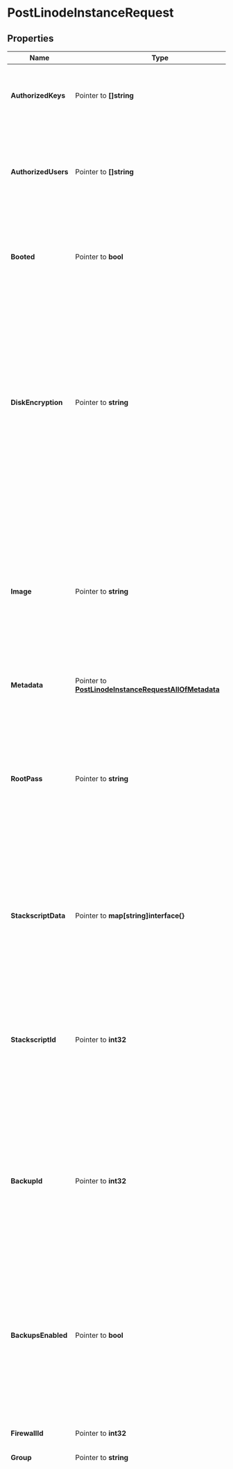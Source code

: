 # PostLinodeInstanceRequest

## Properties

Name | Type | Description | Notes
------------ | ------------- | ------------- | -------------
**AuthorizedKeys** | Pointer to **[]string** | A list of public SSH keys that will be automatically appended to the root user&#39;s &#x60;~/.ssh/authorized_keys&#x60; file when deploying from an Image. | [optional] 
**AuthorizedUsers** | Pointer to **[]string** | A list of usernames. If the usernames have associated SSH keys, the keys will be appended to the root users &#x60;~/.ssh/authorized_keys&#x60; file automatically when deploying from an Image. | [optional] 
**Booted** | Pointer to **bool** | This field defaults to &#x60;true&#x60; if the Linode is created with an Image or from a Backup. If it is deployed from an Image or a Backup and you wish it to remain &#x60;offline&#x60; after deployment, set this to &#x60;false&#x60;. | [optional] [default to true]
**DiskEncryption** | Pointer to **string** | Local disk encryption ensures that your data stored on Linodes is secured. Disk encryption protects against unauthorized data access by keeping the data encrypted if the disk is ever removed from the data center, decommissioned, or disposed of. The platform manages the encryption and decryption for you.  By default, encryption is &#x60;enabled&#x60; on all Linodes. If you opted out of encryption or if the Linode was created prior to local disk encryption support, you can encrypt your data using [Rebuild](https://techdocs.akamai.com/linode-api/reference/post-rebuild-linode-instance). | [optional] 
**Image** | Pointer to **string** | An Image ID to deploy the Linode Disk from.  Run the [List images](https://techdocs.akamai.com/linode-api/reference/get-images) operation with authentication to view all available Images. Official Linode Images start with &#x60;linode/&#x60;, while your Account&#39;s Images start with &#x60;private/&#x60;. Creating a disk from a Private Image requires &#x60;read_only&#x60; or &#x60;read_write&#x60; permissions for that Image. Run the [Update a user&#39;s grants](https://techdocs.akamai.com/linode-api/reference/put-user-grants) operation to adjust permissions for an Account Image. | [optional] 
**Metadata** | Pointer to [**PostLinodeInstanceRequestAllOfMetadata**](PostLinodeInstanceRequestAllOfMetadata.md) |  | [optional] 
**RootPass** | Pointer to **string** | This sets the root user&#39;s password on a newly created Linode Disk when deploying from an Image.  - __Required__ when creating a Linode Disk from an Image, including when using a StackScript.  - Must meet a password strength score requirement that is calculated internally by the API. If the strength requirement is not met, you will receive a &#x60;Password does not meet strength requirement&#x60; error. | [optional] 
**StackscriptData** | Pointer to **map[string]interface{}** | This field is required only if the StackScript being deployed requires input data from the User for successful completion. See [User Defined Fields (UDFs)](https://www.linode.com/docs/products/tools/stackscripts/guides/write-a-custom-script/#declare-user-defined-fields-udfs) for more details.  This field is required to be valid JSON.  Total length cannot exceed 65,535 characters. | [optional] 
**StackscriptId** | Pointer to **int32** | A StackScript ID that will cause the referenced StackScript to be run during deployment of this Linode. A compatible &#x60;image&#x60; is required to use a StackScript. To get a list of available StackScript and their permitted Images, run [List StackScripts](https://techdocs.akamai.com/linode-api/reference/get-stack-scripts). This field cannot be used when deploying from a Backup or a Private Image. | [optional] 
**BackupId** | Pointer to **int32** | A Backup ID from another Linode&#39;s available backups. Your User must have &#x60;read_write&#x60; access to that Linode, the Backup must have a &#x60;status&#x60; of &#x60;successful&#x60;, and the Linode must be deployed to the same &#x60;region&#x60; as the Backup. Run [List backups](https://techdocs.akamai.com/linode-api/reference/get-backups) for a Linode&#39;s available backups.  This field and the &#x60;image&#x60; field are mutually exclusive. | [optional] 
**BackupsEnabled** | Pointer to **bool** | If this field is set to &#x60;true&#x60;, the created Linode will automatically be enrolled in the Linode Backup service. This will incur an additional charge. The cost for the Backup service is dependent on the Type of Linode deployed.  This option is always treated as &#x60;true&#x60; if the account-wide &#x60;backups_enabled&#x60; setting is &#x60;true&#x60;.  See [Get account settings](https://techdocs.akamai.com/linode-api/reference/get-account-settings) for more information.  Backup pricing is included in the response from [List types](https://techdocs.akamai.com/linode-api/reference/get-linode-types) | [optional] 
**FirewallId** | Pointer to **int32** | The &#x60;id&#x60; of the Firewall to attach this Linode to upon creation. | [optional] 
**Group** | Pointer to **string** | The group label for this Linode. | [optional] 
**Interfaces** | Pointer to [**[]PostLinodeInstanceRequestAllOfInterfacesInner**](PostLinodeInstanceRequestAllOfInterfacesInner.md) | An array of Network Interfaces to add to this Linode&#39;s Configuration Profile. At least one and up to three Interface objects can exist in this array. The position in the array determines which of the Linode&#39;s network Interfaces is configured:  - First [0]:  eth0 - Second [1]: eth1 - Third [2]:  eth2  When updating a Linode&#39;s Interfaces, _each Interface must be redefined_. An empty &#x60;interfaces&#x60; array results in a default &#x60;public&#x60; type Interface configuration only.  If no public Interface is configured, public IP addresses are still assigned to the Linode but will not be usable without manual configuration.  __Note__. Changes to Linode Interface configurations can be enabled by rebooting the Linode.  &#x60;vpc&#x60; details  See the [VPC documentation](https://www.linode.com/docs/products/networking/vpc/#technical-specifications) guide for its specifications and limitations.  &#x60;vlan&#x60; details  - Only Next Generation Network (NGN) data centers support VLANs. Run the [List regions](https://techdocs.akamai.com/linode-api/reference/get-regions) operation to view the capabilities of data center regions. If a VLAN is attached to your Linode and you attempt to migrate or clone it to a non-NGN data center, the migration or cloning will not initiate. If a Linode cannot be migrated or cloned because of an incompatibility, you will be prompted to select a different data center or contact support. - See the [VLANs Overview](https://www.linode.com/docs/products/networking/vlans/#technical-specifications) guide to view additional specifications and limitations. | [optional] 
**Label** | Pointer to **string** | Provides a name for the Linode. If not provided, the API generates one for it.  Linode labels have the following constraints:  - It needs to begin and end with an alphanumeric character. - It can only consist of alphanumeric characters, hyphens (&#x60;-&#x60;), underscores (&#x60;_&#x60;) or periods (&#x60;.&#x60;). - Cannot have two hyphens (&#x60;--&#x60;), underscores (&#x60;__&#x60;) or periods (&#x60;..&#x60;) in a row. | [optional] 
**PlacementGroup** | Pointer to [**PostLinodeInstanceRequestAllOfPlacementGroup**](PostLinodeInstanceRequestAllOfPlacementGroup.md) |  | [optional] 
**PrivateIp** | Pointer to **bool** | If true, the created Linode will have private networking enabled and assigned a private IPv4 address. | [optional] 
**Region** | **string** | The [region](https://techdocs.akamai.com/linode-api/reference/get-regions) where the Linode will be located. | 
**SwapSize** | Pointer to **int32** | When deploying from an Image, this field is optional, otherwise it is ignored. This is used to set the swap disk size for the newly created Linode. | [optional] [default to 512]
**Tags** | Pointer to **[]string** | Tags to help you organize your content. | [optional] 
**Type** | **string** | The [Linode type](https://techdocs.akamai.com/linode-api/reference/get-linode-types) of the Linode you are creating. | 

## Methods

### NewPostLinodeInstanceRequest

`func NewPostLinodeInstanceRequest(region string, type_ string, ) *PostLinodeInstanceRequest`

NewPostLinodeInstanceRequest instantiates a new PostLinodeInstanceRequest object
This constructor will assign default values to properties that have it defined,
and makes sure properties required by API are set, but the set of arguments
will change when the set of required properties is changed

### NewPostLinodeInstanceRequestWithDefaults

`func NewPostLinodeInstanceRequestWithDefaults() *PostLinodeInstanceRequest`

NewPostLinodeInstanceRequestWithDefaults instantiates a new PostLinodeInstanceRequest object
This constructor will only assign default values to properties that have it defined,
but it doesn't guarantee that properties required by API are set

### GetAuthorizedKeys

`func (o *PostLinodeInstanceRequest) GetAuthorizedKeys() []string`

GetAuthorizedKeys returns the AuthorizedKeys field if non-nil, zero value otherwise.

### GetAuthorizedKeysOk

`func (o *PostLinodeInstanceRequest) GetAuthorizedKeysOk() (*[]string, bool)`

GetAuthorizedKeysOk returns a tuple with the AuthorizedKeys field if it's non-nil, zero value otherwise
and a boolean to check if the value has been set.

### SetAuthorizedKeys

`func (o *PostLinodeInstanceRequest) SetAuthorizedKeys(v []string)`

SetAuthorizedKeys sets AuthorizedKeys field to given value.

### HasAuthorizedKeys

`func (o *PostLinodeInstanceRequest) HasAuthorizedKeys() bool`

HasAuthorizedKeys returns a boolean if a field has been set.

### GetAuthorizedUsers

`func (o *PostLinodeInstanceRequest) GetAuthorizedUsers() []string`

GetAuthorizedUsers returns the AuthorizedUsers field if non-nil, zero value otherwise.

### GetAuthorizedUsersOk

`func (o *PostLinodeInstanceRequest) GetAuthorizedUsersOk() (*[]string, bool)`

GetAuthorizedUsersOk returns a tuple with the AuthorizedUsers field if it's non-nil, zero value otherwise
and a boolean to check if the value has been set.

### SetAuthorizedUsers

`func (o *PostLinodeInstanceRequest) SetAuthorizedUsers(v []string)`

SetAuthorizedUsers sets AuthorizedUsers field to given value.

### HasAuthorizedUsers

`func (o *PostLinodeInstanceRequest) HasAuthorizedUsers() bool`

HasAuthorizedUsers returns a boolean if a field has been set.

### GetBooted

`func (o *PostLinodeInstanceRequest) GetBooted() bool`

GetBooted returns the Booted field if non-nil, zero value otherwise.

### GetBootedOk

`func (o *PostLinodeInstanceRequest) GetBootedOk() (*bool, bool)`

GetBootedOk returns a tuple with the Booted field if it's non-nil, zero value otherwise
and a boolean to check if the value has been set.

### SetBooted

`func (o *PostLinodeInstanceRequest) SetBooted(v bool)`

SetBooted sets Booted field to given value.

### HasBooted

`func (o *PostLinodeInstanceRequest) HasBooted() bool`

HasBooted returns a boolean if a field has been set.

### GetDiskEncryption

`func (o *PostLinodeInstanceRequest) GetDiskEncryption() string`

GetDiskEncryption returns the DiskEncryption field if non-nil, zero value otherwise.

### GetDiskEncryptionOk

`func (o *PostLinodeInstanceRequest) GetDiskEncryptionOk() (*string, bool)`

GetDiskEncryptionOk returns a tuple with the DiskEncryption field if it's non-nil, zero value otherwise
and a boolean to check if the value has been set.

### SetDiskEncryption

`func (o *PostLinodeInstanceRequest) SetDiskEncryption(v string)`

SetDiskEncryption sets DiskEncryption field to given value.

### HasDiskEncryption

`func (o *PostLinodeInstanceRequest) HasDiskEncryption() bool`

HasDiskEncryption returns a boolean if a field has been set.

### GetImage

`func (o *PostLinodeInstanceRequest) GetImage() string`

GetImage returns the Image field if non-nil, zero value otherwise.

### GetImageOk

`func (o *PostLinodeInstanceRequest) GetImageOk() (*string, bool)`

GetImageOk returns a tuple with the Image field if it's non-nil, zero value otherwise
and a boolean to check if the value has been set.

### SetImage

`func (o *PostLinodeInstanceRequest) SetImage(v string)`

SetImage sets Image field to given value.

### HasImage

`func (o *PostLinodeInstanceRequest) HasImage() bool`

HasImage returns a boolean if a field has been set.

### GetMetadata

`func (o *PostLinodeInstanceRequest) GetMetadata() PostLinodeInstanceRequestAllOfMetadata`

GetMetadata returns the Metadata field if non-nil, zero value otherwise.

### GetMetadataOk

`func (o *PostLinodeInstanceRequest) GetMetadataOk() (*PostLinodeInstanceRequestAllOfMetadata, bool)`

GetMetadataOk returns a tuple with the Metadata field if it's non-nil, zero value otherwise
and a boolean to check if the value has been set.

### SetMetadata

`func (o *PostLinodeInstanceRequest) SetMetadata(v PostLinodeInstanceRequestAllOfMetadata)`

SetMetadata sets Metadata field to given value.

### HasMetadata

`func (o *PostLinodeInstanceRequest) HasMetadata() bool`

HasMetadata returns a boolean if a field has been set.

### GetRootPass

`func (o *PostLinodeInstanceRequest) GetRootPass() string`

GetRootPass returns the RootPass field if non-nil, zero value otherwise.

### GetRootPassOk

`func (o *PostLinodeInstanceRequest) GetRootPassOk() (*string, bool)`

GetRootPassOk returns a tuple with the RootPass field if it's non-nil, zero value otherwise
and a boolean to check if the value has been set.

### SetRootPass

`func (o *PostLinodeInstanceRequest) SetRootPass(v string)`

SetRootPass sets RootPass field to given value.

### HasRootPass

`func (o *PostLinodeInstanceRequest) HasRootPass() bool`

HasRootPass returns a boolean if a field has been set.

### GetStackscriptData

`func (o *PostLinodeInstanceRequest) GetStackscriptData() map[string]interface{}`

GetStackscriptData returns the StackscriptData field if non-nil, zero value otherwise.

### GetStackscriptDataOk

`func (o *PostLinodeInstanceRequest) GetStackscriptDataOk() (*map[string]interface{}, bool)`

GetStackscriptDataOk returns a tuple with the StackscriptData field if it's non-nil, zero value otherwise
and a boolean to check if the value has been set.

### SetStackscriptData

`func (o *PostLinodeInstanceRequest) SetStackscriptData(v map[string]interface{})`

SetStackscriptData sets StackscriptData field to given value.

### HasStackscriptData

`func (o *PostLinodeInstanceRequest) HasStackscriptData() bool`

HasStackscriptData returns a boolean if a field has been set.

### GetStackscriptId

`func (o *PostLinodeInstanceRequest) GetStackscriptId() int32`

GetStackscriptId returns the StackscriptId field if non-nil, zero value otherwise.

### GetStackscriptIdOk

`func (o *PostLinodeInstanceRequest) GetStackscriptIdOk() (*int32, bool)`

GetStackscriptIdOk returns a tuple with the StackscriptId field if it's non-nil, zero value otherwise
and a boolean to check if the value has been set.

### SetStackscriptId

`func (o *PostLinodeInstanceRequest) SetStackscriptId(v int32)`

SetStackscriptId sets StackscriptId field to given value.

### HasStackscriptId

`func (o *PostLinodeInstanceRequest) HasStackscriptId() bool`

HasStackscriptId returns a boolean if a field has been set.

### GetBackupId

`func (o *PostLinodeInstanceRequest) GetBackupId() int32`

GetBackupId returns the BackupId field if non-nil, zero value otherwise.

### GetBackupIdOk

`func (o *PostLinodeInstanceRequest) GetBackupIdOk() (*int32, bool)`

GetBackupIdOk returns a tuple with the BackupId field if it's non-nil, zero value otherwise
and a boolean to check if the value has been set.

### SetBackupId

`func (o *PostLinodeInstanceRequest) SetBackupId(v int32)`

SetBackupId sets BackupId field to given value.

### HasBackupId

`func (o *PostLinodeInstanceRequest) HasBackupId() bool`

HasBackupId returns a boolean if a field has been set.

### GetBackupsEnabled

`func (o *PostLinodeInstanceRequest) GetBackupsEnabled() bool`

GetBackupsEnabled returns the BackupsEnabled field if non-nil, zero value otherwise.

### GetBackupsEnabledOk

`func (o *PostLinodeInstanceRequest) GetBackupsEnabledOk() (*bool, bool)`

GetBackupsEnabledOk returns a tuple with the BackupsEnabled field if it's non-nil, zero value otherwise
and a boolean to check if the value has been set.

### SetBackupsEnabled

`func (o *PostLinodeInstanceRequest) SetBackupsEnabled(v bool)`

SetBackupsEnabled sets BackupsEnabled field to given value.

### HasBackupsEnabled

`func (o *PostLinodeInstanceRequest) HasBackupsEnabled() bool`

HasBackupsEnabled returns a boolean if a field has been set.

### GetFirewallId

`func (o *PostLinodeInstanceRequest) GetFirewallId() int32`

GetFirewallId returns the FirewallId field if non-nil, zero value otherwise.

### GetFirewallIdOk

`func (o *PostLinodeInstanceRequest) GetFirewallIdOk() (*int32, bool)`

GetFirewallIdOk returns a tuple with the FirewallId field if it's non-nil, zero value otherwise
and a boolean to check if the value has been set.

### SetFirewallId

`func (o *PostLinodeInstanceRequest) SetFirewallId(v int32)`

SetFirewallId sets FirewallId field to given value.

### HasFirewallId

`func (o *PostLinodeInstanceRequest) HasFirewallId() bool`

HasFirewallId returns a boolean if a field has been set.

### GetGroup

`func (o *PostLinodeInstanceRequest) GetGroup() string`

GetGroup returns the Group field if non-nil, zero value otherwise.

### GetGroupOk

`func (o *PostLinodeInstanceRequest) GetGroupOk() (*string, bool)`

GetGroupOk returns a tuple with the Group field if it's non-nil, zero value otherwise
and a boolean to check if the value has been set.

### SetGroup

`func (o *PostLinodeInstanceRequest) SetGroup(v string)`

SetGroup sets Group field to given value.

### HasGroup

`func (o *PostLinodeInstanceRequest) HasGroup() bool`

HasGroup returns a boolean if a field has been set.

### GetInterfaces

`func (o *PostLinodeInstanceRequest) GetInterfaces() []PostLinodeInstanceRequestAllOfInterfacesInner`

GetInterfaces returns the Interfaces field if non-nil, zero value otherwise.

### GetInterfacesOk

`func (o *PostLinodeInstanceRequest) GetInterfacesOk() (*[]PostLinodeInstanceRequestAllOfInterfacesInner, bool)`

GetInterfacesOk returns a tuple with the Interfaces field if it's non-nil, zero value otherwise
and a boolean to check if the value has been set.

### SetInterfaces

`func (o *PostLinodeInstanceRequest) SetInterfaces(v []PostLinodeInstanceRequestAllOfInterfacesInner)`

SetInterfaces sets Interfaces field to given value.

### HasInterfaces

`func (o *PostLinodeInstanceRequest) HasInterfaces() bool`

HasInterfaces returns a boolean if a field has been set.

### GetLabel

`func (o *PostLinodeInstanceRequest) GetLabel() string`

GetLabel returns the Label field if non-nil, zero value otherwise.

### GetLabelOk

`func (o *PostLinodeInstanceRequest) GetLabelOk() (*string, bool)`

GetLabelOk returns a tuple with the Label field if it's non-nil, zero value otherwise
and a boolean to check if the value has been set.

### SetLabel

`func (o *PostLinodeInstanceRequest) SetLabel(v string)`

SetLabel sets Label field to given value.

### HasLabel

`func (o *PostLinodeInstanceRequest) HasLabel() bool`

HasLabel returns a boolean if a field has been set.

### GetPlacementGroup

`func (o *PostLinodeInstanceRequest) GetPlacementGroup() PostLinodeInstanceRequestAllOfPlacementGroup`

GetPlacementGroup returns the PlacementGroup field if non-nil, zero value otherwise.

### GetPlacementGroupOk

`func (o *PostLinodeInstanceRequest) GetPlacementGroupOk() (*PostLinodeInstanceRequestAllOfPlacementGroup, bool)`

GetPlacementGroupOk returns a tuple with the PlacementGroup field if it's non-nil, zero value otherwise
and a boolean to check if the value has been set.

### SetPlacementGroup

`func (o *PostLinodeInstanceRequest) SetPlacementGroup(v PostLinodeInstanceRequestAllOfPlacementGroup)`

SetPlacementGroup sets PlacementGroup field to given value.

### HasPlacementGroup

`func (o *PostLinodeInstanceRequest) HasPlacementGroup() bool`

HasPlacementGroup returns a boolean if a field has been set.

### GetPrivateIp

`func (o *PostLinodeInstanceRequest) GetPrivateIp() bool`

GetPrivateIp returns the PrivateIp field if non-nil, zero value otherwise.

### GetPrivateIpOk

`func (o *PostLinodeInstanceRequest) GetPrivateIpOk() (*bool, bool)`

GetPrivateIpOk returns a tuple with the PrivateIp field if it's non-nil, zero value otherwise
and a boolean to check if the value has been set.

### SetPrivateIp

`func (o *PostLinodeInstanceRequest) SetPrivateIp(v bool)`

SetPrivateIp sets PrivateIp field to given value.

### HasPrivateIp

`func (o *PostLinodeInstanceRequest) HasPrivateIp() bool`

HasPrivateIp returns a boolean if a field has been set.

### GetRegion

`func (o *PostLinodeInstanceRequest) GetRegion() string`

GetRegion returns the Region field if non-nil, zero value otherwise.

### GetRegionOk

`func (o *PostLinodeInstanceRequest) GetRegionOk() (*string, bool)`

GetRegionOk returns a tuple with the Region field if it's non-nil, zero value otherwise
and a boolean to check if the value has been set.

### SetRegion

`func (o *PostLinodeInstanceRequest) SetRegion(v string)`

SetRegion sets Region field to given value.


### GetSwapSize

`func (o *PostLinodeInstanceRequest) GetSwapSize() int32`

GetSwapSize returns the SwapSize field if non-nil, zero value otherwise.

### GetSwapSizeOk

`func (o *PostLinodeInstanceRequest) GetSwapSizeOk() (*int32, bool)`

GetSwapSizeOk returns a tuple with the SwapSize field if it's non-nil, zero value otherwise
and a boolean to check if the value has been set.

### SetSwapSize

`func (o *PostLinodeInstanceRequest) SetSwapSize(v int32)`

SetSwapSize sets SwapSize field to given value.

### HasSwapSize

`func (o *PostLinodeInstanceRequest) HasSwapSize() bool`

HasSwapSize returns a boolean if a field has been set.

### GetTags

`func (o *PostLinodeInstanceRequest) GetTags() []string`

GetTags returns the Tags field if non-nil, zero value otherwise.

### GetTagsOk

`func (o *PostLinodeInstanceRequest) GetTagsOk() (*[]string, bool)`

GetTagsOk returns a tuple with the Tags field if it's non-nil, zero value otherwise
and a boolean to check if the value has been set.

### SetTags

`func (o *PostLinodeInstanceRequest) SetTags(v []string)`

SetTags sets Tags field to given value.

### HasTags

`func (o *PostLinodeInstanceRequest) HasTags() bool`

HasTags returns a boolean if a field has been set.

### GetType

`func (o *PostLinodeInstanceRequest) GetType() string`

GetType returns the Type field if non-nil, zero value otherwise.

### GetTypeOk

`func (o *PostLinodeInstanceRequest) GetTypeOk() (*string, bool)`

GetTypeOk returns a tuple with the Type field if it's non-nil, zero value otherwise
and a boolean to check if the value has been set.

### SetType

`func (o *PostLinodeInstanceRequest) SetType(v string)`

SetType sets Type field to given value.



[[Back to Model list]](../README.md#documentation-for-models) [[Back to API list]](../README.md#documentation-for-api-endpoints) [[Back to README]](../README.md)


